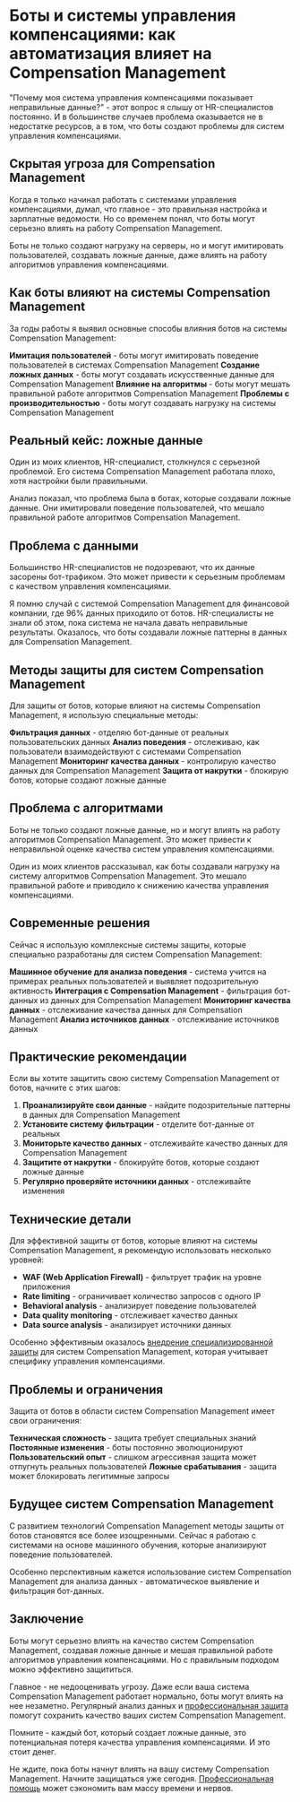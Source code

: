 ﻿# Боты и системы управления компенсациями: как автоматизация влияет на Compensation Management

"Почему моя система управления компенсациями показывает неправильные данные?" - этот вопрос я слышу от HR-специалистов постоянно. И в большинстве случаев проблема оказывается не в недостатке ресурсов, а в том, что боты создают проблемы для систем управления компенсациями.

## Скрытая угроза для Compensation Management

Когда я только начинал работать с системами управления компенсациями, думал, что главное - это правильная настройка и зарплатные ведомости. Но со временем понял, что боты могут серьезно влиять на работу Compensation Management.

Боты не только создают нагрузку на серверы, но и могут имитировать пользователей, создавать ложные данные, даже влиять на работу алгоритмов управления компенсациями.

## Как боты влияют на системы Compensation Management

За годы работы я выявил основные способы влияния ботов на системы Compensation Management:

**Имитация пользователей** - боты могут имитировать поведение пользователей в системах Compensation Management
**Создание ложных данных** - боты могут создавать искусственные данные для Compensation Management
**Влияние на алгоритмы** - боты могут мешать правильной работе алгоритмов Compensation Management
**Проблемы с производительностью** - боты могут создавать нагрузку на системы Compensation Management

## Реальный кейс: ложные данные

Один из моих клиентов, HR-специалист, столкнулся с серьезной проблемой. Его система Compensation Management работала плохо, хотя настройки были правильными.

Анализ показал, что проблема была в ботах, которые создавали ложные данные. Они имитировали поведение пользователей, что мешало правильной работе алгоритмов Compensation Management.

## Проблема с данными

Большинство HR-специалистов не подозревают, что их данные засорены бот-трафиком. Это может привести к серьезным проблемам с качеством управления компенсациями.

Я помню случай с системой Compensation Management для финансовой компании, где 96% данных приходило от ботов. HR-специалисты не знали об этом, пока система не начала давать неправильные результаты. Оказалось, что боты создавали ложные паттерны в данных для Compensation Management.

## Методы защиты для систем Compensation Management

Для защиты от ботов, которые влияют на системы Compensation Management, я использую специальные методы:

**Фильтрация данных** - отделяю бот-данные от реальных пользовательских данных
**Анализ поведения** - отслеживаю, как пользователи взаимодействуют с системами Compensation Management
**Мониторинг качества данных** - контролирую качество данных для Compensation Management
**Защита от накрутки** - блокирую ботов, которые создают ложные данные

## Проблема с алгоритмами

Боты не только создают ложные данные, но и могут влиять на работу алгоритмов Compensation Management. Это может привести к неправильной оценке качества систем управления компенсациями.

Один из моих клиентов рассказывал, как боты создавали нагрузку на систему алгоритмов Compensation Management. Это мешало правильной работе и приводило к снижению качества управления компенсациями.

## Современные решения

Сейчас я использую комплексные системы защиты, которые специально разработаны для систем Compensation Management:

**Машинное обучение для анализа поведения** - система учится на примерах реальных пользователей и выявляет подозрительную активность
**Интеграция с Compensation Management** - фильтрация бот-данных из данных для Compensation Management
**Мониторинг качества данных** - отслеживание качества данных для Compensation Management
**Анализ источников данных** - отслеживание источников данных

## Практические рекомендации

Если вы хотите защитить свою систему Compensation Management от ботов, начните с этих шагов:

1. **Проанализируйте свои данные** - найдите подозрительные паттерны в данных для Compensation Management
2. **Установите систему фильтрации** - отделите бот-данные от реальных
3. **Мониторьте качество данных** - отслеживайте качество данных для Compensation Management
4. **Защитите от накрутки** - блокируйте ботов, которые создают ложные данные
5. **Регулярно проверяйте источники данных** - отслеживайте изменения

## Технические детали

Для эффективной защиты от ботов, которые влияют на системы Compensation Management, я рекомендую использовать несколько уровней:

- **WAF (Web Application Firewall)** - фильтрует трафик на уровне приложения
- **Rate limiting** - ограничивает количество запросов с одного IP
- **Behavioral analysis** - анализирует поведение пользователей
- **Data quality monitoring** - отслеживает качество данных
- **Data source analysis** - анализирует источники данных

Особенно эффективным оказалось [внедрение специализированной защиты](https://progaem.com/ustanovka-antibota-usluga-po-zashhite-ot-botov-vashih-sajtov-na-razlichnyh-cms-sistemah.html) для систем Compensation Management, которая учитывает специфику управления компенсациями.

## Проблемы и ограничения

Защита от ботов в области систем Compensation Management имеет свои ограничения:

**Техническая сложность** - защита требует специальных знаний
**Постоянные изменения** - боты постоянно эволюционируют
**Пользовательский опыт** - слишком агрессивная защита может отпугнуть реальных пользователей
**Ложные срабатывания** - защита может блокировать легитимные запросы

## Будущее систем Compensation Management

С развитием технологий Compensation Management методы защиты от ботов становятся все более изощренными. Сейчас я работаю с системами на основе машинного обучения, которые анализируют поведение пользователей.

Особенно перспективным кажется использование систем Compensation Management для анализа данных - автоматическое выявление и фильтрация бот-данных.

## Заключение

Боты могут серьезно влиять на качество систем Compensation Management, создавая ложные данные и мешая правильной работе алгоритмов управления компенсациями. Но с правильным подходом можно эффективно защититься.

Главное - не недооценивать угрозу. Даже если ваша система Compensation Management работает нормально, боты могут влиять на нее незаметно. Регулярный анализ данных и [профессиональная защита](https://progaem.com/ustanovka-antibota-usluga-po-zashhite-ot-botov-vashih-sajtov-na-razlichnyh-cms-sistemah.html) помогут сохранить качество ваших систем Compensation Management.

Помните - каждый бот, который создает ложные данные, это потенциальная потеря качества управления компенсациями. И это стоит денег.

Не ждите, пока боты начнут влиять на вашу систему Compensation Management. Начните защищаться уже сегодня. [Профессиональная помощь](https://progaem.com/ustanovka-antibota-usluga-po-zashhite-ot-botov-vashih-sajtov-na-razlichnyh-cms-sistemah.html) может сэкономить вам массу времени и нервов.
